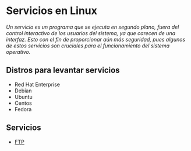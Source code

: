 # Servicios en Linux

_Un servicio es un programa que se ejecuta en segundo plano, fuera del control interactivo de los usuarios del sistema, ya que carecen de una interfaz. Esto con el fin de proporcionar aún más seguridad, pues algunos de estos servicios son cruciales para el funcionamiento del sistema operativo._

## Distros para levantar servicios 

* Red Hat Enterprise
* Debian
* Ubuntu
* Centos
* Fedora

## Servicios

* [FTP](https://github.com/Lucho00Cuba/Services/tree/main/FTP/ftp.md)
